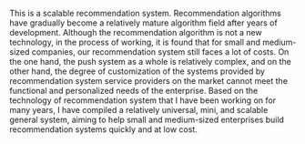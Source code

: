 This is a scalable recommendation system.
Recommendation algorithms have gradually become a relatively mature algorithm field after years of development. Although the recommendation algorithm is not a new technology, in the process of working, it is found that for small and medium-sized companies, our recommendation system still faces a lot of costs. On the one hand, the push system as a whole is relatively complex, and on the other hand, the degree of customization of the systems provided by recommendation system service providers on the market cannot meet the functional and personalized needs of the enterprise.
Based on the technology of recommendation system that I have been working on for many years, I have compiled a relatively universal, mini, and scalable general system, aiming to help small and medium-sized enterprises build recommendation systems quickly and at low cost.